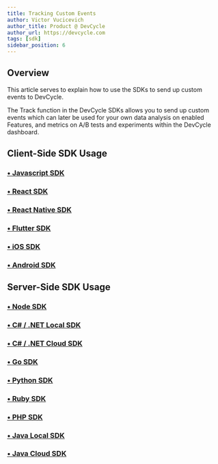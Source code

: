 ```yaml
---
title: Tracking Custom Events
author: Victor Vucicevich
author_title: Product @ DevCycle
author_url: https://devcycle.com
tags: [sdk]
sidebar_position: 6
---
```


## Overview

This article serves to explain how to use the SDKs to send up custom events to DevCycle. 

The Track function in the DevCycle SDKs allows you to send up custom events which can later be used for your own data analysis on enabled Features, and metrics on A/B tests and experiments within the DevCycle dashboard.

## Client-Side SDK Usage

### [• Javascript SDK](/sdk/client-side-sdks/javascript#tracking-events)

### [• React SDK](/sdk/client-side-sdks/react#track-events)

### [• React Native SDK](/sdk/client-side-sdks/react-native#track-events)

### [• Flutter SDK](/sdk/client-side-sdks/flutter#tracking-events)

### [• iOS SDK](/sdk/client-side-sdks/ios#tracking-events)

### [• Android SDK](/sdk/client-side-sdks/android#tracking-events)

## Server-Side SDK Usage

### [• Node SDK](/sdk/server-side-sdks/node#tracking-user-events) 

### [• C# / .NET Local SDK](/sdk/server-side-sdks/dotnet-local#track-event) 

### [• C# / .NET Cloud SDK](/sdk/server-side-sdks/dotnet-cloud#track-event)

### [• Go SDK](/sdk/server-side-sdks/go#tracking-user-event)

### [• Python SDK](/sdk/server-side-sdks/python#track-event)

### [• Ruby SDK](/sdk/server-side-sdks/ruby#track-events)

### [• PHP SDK](/sdk/server-side-sdks/php#track-event)

### [• Java Local SDK](/sdk/server-side-sdks/java-local#track-event)

### [• Java Cloud SDK](/sdk/server-side-sdks/java-cloud#track-event)

